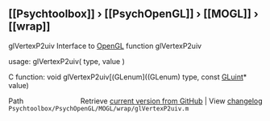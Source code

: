 ## [[Psychtoolbox]] &#8250; [[PsychOpenGL]] &#8250; [[MOGL]] &#8250; [[wrap]]

glVertexP2uiv  Interface to [OpenGL](OpenGL) function glVertexP2uiv  
  
usage:  glVertexP2uiv( type, value )  
  
C function:  void glVertexP2uiv[(GLenum]((GLenum) type, const [GLuint](GLuint)\* value)  




<div class="code_header" style="text-align:right;">
  <span style="float:left;">Path&nbsp;&nbsp;</span> <span class="counter">Retrieve <a href=
  "https://raw.github.com/Psychtoolbox-3/Psychtoolbox-3/beta/Psychtoolbox/PsychOpenGL/MOGL/wrap/glVertexP2uiv.m">current version from GitHub</a> | View <a href=
  "https://github.com/Psychtoolbox-3/Psychtoolbox-3/commits/beta/Psychtoolbox/PsychOpenGL/MOGL/wrap/glVertexP2uiv.m">changelog</a></span>
</div>
<div class="code">
  <code>Psychtoolbox/PsychOpenGL/MOGL/wrap/glVertexP2uiv.m</code>
</div>

